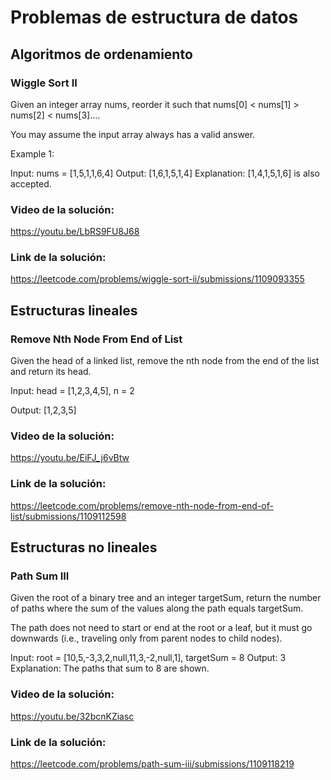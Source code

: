 
# Problemas de estructura de datos

## Algoritmos de ordenamiento

### Wiggle Sort II
Given an integer array nums, reorder it such that nums[0] < nums[1] > nums[2] < nums[3]....

You may assume the input array always has a valid answer.

Example 1:

Input: nums = [1,5,1,1,6,4]
Output: [1,6,1,5,1,4]
Explanation: [1,4,1,5,1,6] is also accepted.

### Video de la solución:
https://youtu.be/LbRS9FU8J68 
### Link de la solución:
https://leetcode.com/problems/wiggle-sort-ii/submissions/1109093355 
## Estructuras lineales

### Remove Nth Node From End of List

Given the head of a linked list, remove the nth node from the end of the list and return its head.

Input: head = [1,2,3,4,5], n = 2

Output: [1,2,3,5]

### Video de la solución:
https://youtu.be/EiFJ_j6vBtw
### Link de la solución:
https://leetcode.com/problems/remove-nth-node-from-end-of-list/submissions/1109112598
## Estructuras no lineales

### Path Sum III

Given the root of a binary tree and an integer targetSum, return the number of paths where the sum of the values along the path equals targetSum.

The path does not need to start or end at the root or a leaf, but it must go downwards (i.e., traveling only from parent nodes to child nodes).

Input: root = [10,5,-3,3,2,null,11,3,-2,null,1], targetSum = 8
Output: 3
Explanation: The paths that sum to 8 are shown.

### Video de la solución:
https://youtu.be/32bcnKZiasc
### Link de la solución:
https://leetcode.com/problems/path-sum-iii/submissions/1109118219 